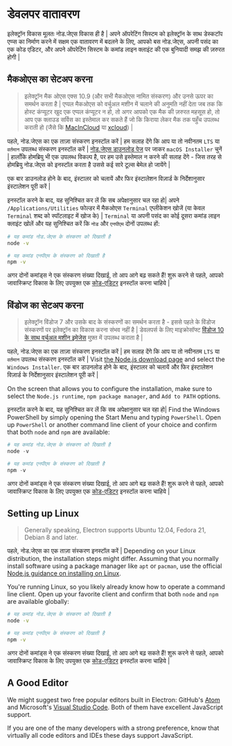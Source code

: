 # डेवलपर वातावरण

इलेक्ट्रॉन विकास मूलतः नोड.जेएस विकास ही है | अपने ऑपरेटिंग सिस्टम को इलेक्ट्रॉन के साथ डेस्कटॉप एप्प्स का निर्माण करने में सक्षम एक वातावरण में बदलने के लिए, आपको बस नोड.जेएस, अपनी पसंद का एक कोड एडिटर, और अपने ऑपरेटिंग सिस्टम के कमांड लाइन क्लाइंट की एक बुनियादी समझ की ज़रुरत होगी |

## मैकओएस का सेटअप करना

> इलेक्ट्रॉन मैक ओएस एक्स 10.9 (और सभी मैकओएस नामित संस्करण) और उनसे ऊपर का समर्थन करता है | एप्पल मैकओएस को वर्चुअल मशीन में चलाने की अनुमति नहीं देता जब तक कि होस्ट कंप्यूटर खुद एक एप्पल कंप्यूटर न हो, तो अगर आपको एक मैक की ज़रुरत महसूस हो, तो आप एक क्लाउड सर्विस का इस्तेमाल कर सकते हैं जो कि किराया लेकर मैक तक पहुँच उपलब्ध कराती हो (जैसे कि [MacInCloud](https://www.macincloud.com/) या [xcloud](https://xcloud.me)) |

पहले, नोड.जेएस का एक ताज़ा संस्करण इनस्टॉल करें | हम सलाह देंगे कि आप या तो नवीनतम `LTS` या `वर्तमान` उपलब्ध संस्करण इनस्टॉल करें | [नोड.जेएस डाउनलोड पेज](https://nodejs.org/en/download/) पर जाकर `macOS Installer` चुनें | हालाँकि होमब्रियु भी एक उपलब्ध विकल्प है, पर हम उसे इस्तेमाल न करने की सलाह देंगे - जिस तरह से होमब्रियु नोड.जेएस को इनस्टॉल करता है उससे कई सारे टूल्स बेमेल हो जायेंगे |

एक बार डाउनलोड होने के बाद, इंस्टालर को चलायें और फिर इंस्टालेशन विज़ार्ड के निर्देशानुसार इंस्टालेशन पूरी करें |

इनस्टॉल करने के बाद, यह सुनिश्चित कर लें कि सब अपेक्षानुसार चल रहा हो| अपने `/Applications/Utilities` फोल्डर में मैकओएस `Terminal` एप्लीकेशन खोजें (या केवल `Terminal` शब्द को स्पॉटलाइट में खोज के) | `Terminal` या अपनी पसंद का कोई दूसरा कमांड लाइन क्लाइंट खोलें और यह सुनिश्चित करें कि `नोड` और `एनपीएम` दोनों उपलब्ध हों:

```sh
# यह कमांड नोड.जेएस के संस्करण को दिखाती है
node -v

# यह कमांड एनपीएम के संस्करण को दिखाती है
npm -v
```

अगर दोनों कमांड्स ने एक संस्करण संख्या दिखाई, तो आप आगे बढ़ सकते हैं! शुरू करने से पहले, आपको जावास्क्रिप्ट विकास के लिए उपयुक्त एक [कोड-एडिटर](#a-good-editor) इनस्टॉल करना चाहिये |

## विंडोज का सेटअप करना

> इलेक्ट्रॉन विंडोज 7 और उसके बाद के संस्करणों का समर्थन करता है - इससे पहले के विंडोज संस्करणों पर इलेक्ट्रॉन का विकास करना संभव नहीं है | डेवलपर्स के लिए माइक्रोसॉफ्ट [विंडोज 10 के साथ वर्चुअल मशीन इमेजेस](https://developer.microsoft.com/en-us/windows/downloads/virtual-machines) मुफ़्त में उपलब्ध कराता है |

पहले, नोड.जेएस का एक ताज़ा संस्करण इनस्टॉल करें | हम सलाह देंगे कि आप या तो नवीनतम `LTS` या `वर्तमान` उपलब्ध संस्करण इनस्टॉल करें | Visit [the Node.js download page](https://nodejs.org/en/download/) and select the `Windows Installer`. एक बार डाउनलोड होने के बाद, इंस्टालर को चलायें और फिर इंस्टालेशन विज़ार्ड के निर्देशानुसार इंस्टालेशन पूरी करें |

On the screen that allows you to configure the installation, make sure to select the `Node.js runtime`, `npm package manager`, and `Add to PATH` options.

इनस्टॉल करने के बाद, यह सुनिश्चित कर लें कि सब अपेक्षानुसार चल रहा हो| Find the Windows PowerShell by simply opening the Start Menu and typing `PowerShell`. Open up `PowerShell` or another command line client of your choice and confirm that both `node` and `npm` are available:

```powershell
# यह कमांड नोड.जेएस के संस्करण को दिखाती है
node -v

# यह कमांड एनपीएम के संस्करण को दिखाती है
npm -v
```

अगर दोनों कमांड्स ने एक संस्करण संख्या दिखाई, तो आप आगे बढ़ सकते हैं! शुरू करने से पहले, आपको जावास्क्रिप्ट विकास के लिए उपयुक्त एक [कोड-एडिटर](#a-good-editor) इनस्टॉल करना चाहिये |

## Setting up Linux

> Generally speaking, Electron supports Ubuntu 12.04, Fedora 21, Debian 8 and later.

पहले, नोड.जेएस का एक ताज़ा संस्करण इनस्टॉल करें | Depending on your Linux distribution, the installation steps might differ. Assuming that you normally install software using a package manager like `apt` or `pacman`, use the official [Node.js guidance on installing on Linux](https://nodejs.org/en/download/package-manager/).

You're running Linux, so you likely already know how to operate a command line client. Open up your favorite client and confirm that both `node` and `npm` are available globally:

```sh
# यह कमांड नोड.जेएस के संस्करण को दिखाती है
node -v

# यह कमांड एनपीएम के संस्करण को दिखाती है
npm -v
```

अगर दोनों कमांड्स ने एक संस्करण संख्या दिखाई, तो आप आगे बढ़ सकते हैं! शुरू करने से पहले, आपको जावास्क्रिप्ट विकास के लिए उपयुक्त एक [कोड-एडिटर](#a-good-editor) इनस्टॉल करना चाहिये |

## A Good Editor

We might suggest two free popular editors built in Electron: GitHub's [Atom](https://atom.io/) and Microsoft's [Visual Studio Code](https://code.visualstudio.com/). Both of them have excellent JavaScript support.

If you are one of the many developers with a strong preference, know that virtually all code editors and IDEs these days support JavaScript.